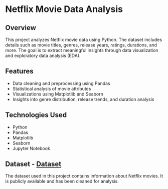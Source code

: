 # Netflix Movie Data Analysis
## Overview
This project analyzes Netflix movie data using Python. The dataset includes details such as movie titles, genres, release years, ratings, durations, and more. The goal is to extract meaningful insights through data visualization and exploratory data analysis (EDA).

## Features
- Data cleaning and preprocessing using Pandas
- Statistical analysis of movie attributes
- Visualizations using Matplotlib and Seaborn
- Insights into genre distribution, release trends, and duration analysis

## Technologies Used
- Python
- Pandas
- Matplotlib
- Seaborn
- Jupyter Notebook

## Dataset - <a href="https://github.com/nitinyeranale/Udemy-Curses-Power-BI-Dashboard/blob/main/udemy_courses_dataset.csv">Dataset</a>
The dataset used in this project contains information about Netflix movies. It is publicly available and has been cleaned for analysis.
